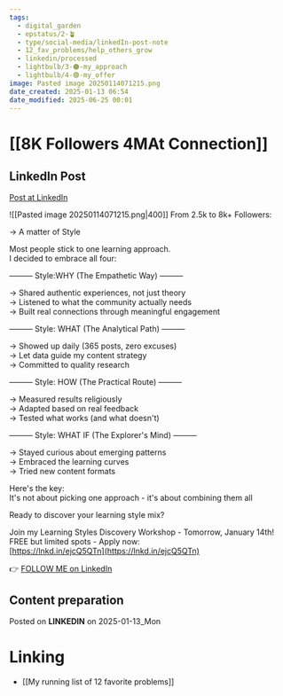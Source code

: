 ```yaml
---
tags:
  - digital_garden
  - epstatus/2-🪴
  - type/social-media/linkedIn-post-note
  - 12_fav_problems/help_others_grow
  - linkedin/processed
  - lightbulb/3-🟠-my_approach
  - lightbulb/4-🟢-my_offer
image: Pasted image 20250114071215.png
date_created: 2025-01-13 06:54
date_modified: 2025-06-25 00:01
---
```

# [[8K Followers 4MAt Connection]]

## LinkedIn Post

[Post at LinkedIn](https://www.linkedin.com/posts/sebastiankamilli_from-25k-to-8k-followers-a-matter-activity-7284464250905899008-lOEh?utm_source=share&utm_medium=member_desktop)

![[Pasted image 20250114071215.png|400]]
From 2.5k to 8k+ Followers:  
  
→ A matter of Style  
  
Most people stick to one learning approach.  
I decided to embrace all four:  
  
——— Style:WHY (The Empathetic Way) ———  
  
→ Shared authentic experiences, not just theory  
→ Listened to what the community actually needs  
→ Built real connections through meaningful engagement  

——— Style: WHAT (The Analytical Path) ———  
  
→ Showed up daily (365 posts, zero excuses)  
→ Let data guide my content strategy  
→ Committed to quality research  

——— Style: HOW (The Practical Route) ———  
  
→ Measured results religiously  
→ Adapted based on real feedback  
→ Tested what works (and what doesn't)  

——— Style: WHAT IF (The Explorer's Mind) ———  
  
→ Stayed curious about emerging patterns  
→ Embraced the learning curves  
→ Tried new content formats  
  
Here's the key:  
It's not about picking one approach - it's about combining them all  
  
Ready to discover your learning style mix?  
  
Join my Learning Styles Discovery Workshop - Tomorrow, January 14th!  
FREE but limited spots - Apply now:  
[https://lnkd.in/ejcQ5QTn](https://lnkd.in/ejcQ5QTn)

👉 [FOLLOW ME on LinkedIn](https://www.linkedin.com/comm/mynetwork/discovery-see-all?usecase=PEOPLE_FOLLOWS&followMember=sebastiankamilli)

## Content preparation

Posted on **LINKEDIN** on 2025-01-13_Mon

# Linking

+ [[My running list of 12 favorite problems]]